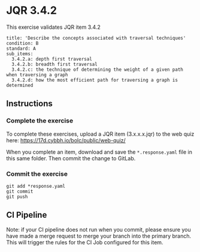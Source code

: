 # JQR 3.4.2


This exercise validates JQR item 3.4.2


```
title: 'Describe the concepts associated with traversal techniques'
condition: B
standard: A
sub_items:
  3.4.2.a: depth first traversal
  3.4.2.b: breadth first traversal
  3.4.2.c: the technique of determining the weight of a given path when traversing a graph
  3.4.2.d: how the most efficient path for traversing a graph is determined
```

## Instructions

### Complete the exercise

To complete these exercises, upload a JQR item (3.x.x.x.jqr) to the web quiz here: https://17d.cybbh.io/bolc/public/web-quiz/

When you complete an item, download and save the `*.response.yaml` file in this same folder. Then commit the change to GitLab.

### Commit the exercise

```
git add *response.yaml
git commit
git push
```

## CI Pipeline

Note: if your CI pipeline does not run when you commit, please ensure you have made a merge request to merge
your branch into the primary branch. This will trigger the rules for the CI Job configured for this item.

